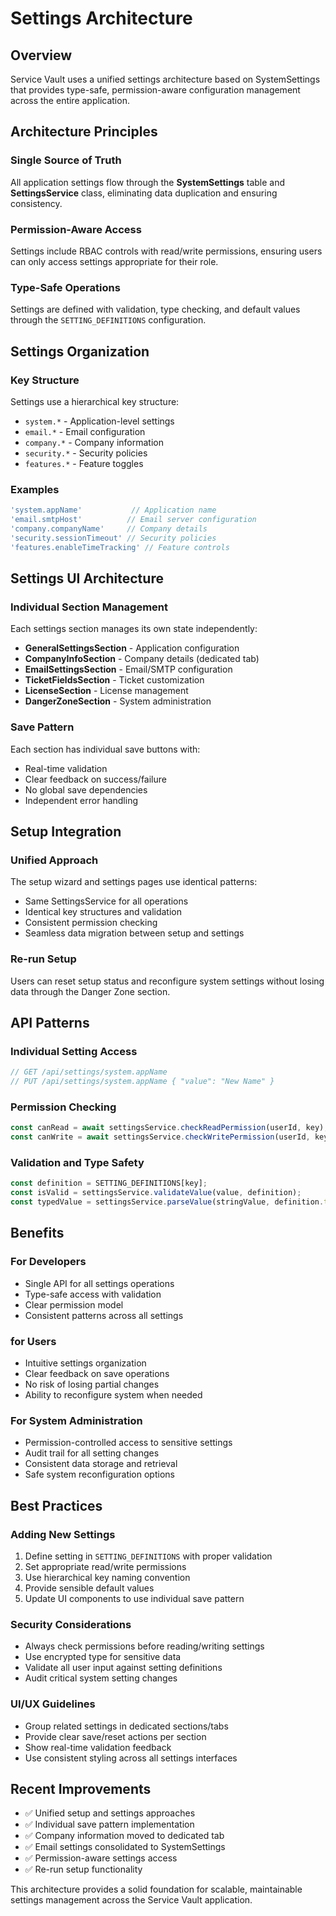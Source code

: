 # Settings Architecture

## Overview

Service Vault uses a unified settings architecture based on SystemSettings that provides type-safe, permission-aware configuration management across the entire application.

## Architecture Principles

### Single Source of Truth
All application settings flow through the **SystemSettings** table and **SettingsService** class, eliminating data duplication and ensuring consistency.

### Permission-Aware Access
Settings include RBAC controls with read/write permissions, ensuring users can only access settings appropriate for their role.

### Type-Safe Operations
Settings are defined with validation, type checking, and default values through the `SETTING_DEFINITIONS` configuration.

## Settings Organization

### Key Structure
Settings use a hierarchical key structure:
- `system.*` - Application-level settings
- `email.*` - Email configuration  
- `company.*` - Company information
- `security.*` - Security policies
- `features.*` - Feature toggles

### Examples
```typescript
'system.appName'           // Application name
'email.smtpHost'          // Email server configuration  
'company.companyName'     // Company details
'security.sessionTimeout' // Security policies
'features.enableTimeTracking' // Feature controls
```

## Settings UI Architecture

### Individual Section Management
Each settings section manages its own state independently:

- **GeneralSettingsSection** - Application configuration
- **CompanyInfoSection** - Company details (dedicated tab)
- **EmailSettingsSection** - Email/SMTP configuration
- **TicketFieldsSection** - Ticket customization
- **LicenseSection** - License management
- **DangerZoneSection** - System administration

### Save Pattern
Each section has individual save buttons with:
- Real-time validation
- Clear feedback on success/failure
- No global save dependencies
- Independent error handling

## Setup Integration

### Unified Approach
The setup wizard and settings pages use identical patterns:
- Same SettingsService for all operations
- Identical key structures and validation
- Consistent permission checking
- Seamless data migration between setup and settings

### Re-run Setup
Users can reset setup status and reconfigure system settings without losing data through the Danger Zone section.

## API Patterns

### Individual Setting Access
```typescript
// GET /api/settings/system.appName
// PUT /api/settings/system.appName { "value": "New Name" }
```

### Permission Checking
```typescript
const canRead = await settingsService.checkReadPermission(userId, key);
const canWrite = await settingsService.checkWritePermission(userId, key);
```

### Validation and Type Safety
```typescript
const definition = SETTING_DEFINITIONS[key];
const isValid = settingsService.validateValue(value, definition);
const typedValue = settingsService.parseValue(stringValue, definition.type);
```

## Benefits

### For Developers
- Single API for all settings operations
- Type-safe access with validation
- Clear permission model
- Consistent patterns across all settings

### for Users
- Intuitive settings organization
- Clear feedback on save operations
- No risk of losing partial changes
- Ability to reconfigure system when needed

### For System Administration
- Permission-controlled access to sensitive settings
- Audit trail for all setting changes
- Consistent data storage and retrieval
- Safe system reconfiguration options

## Best Practices

### Adding New Settings
1. Define setting in `SETTING_DEFINITIONS` with proper validation
2. Set appropriate read/write permissions
3. Use hierarchical key naming convention
4. Provide sensible default values
5. Update UI components to use individual save pattern

### Security Considerations
- Always check permissions before reading/writing settings
- Use encrypted type for sensitive data
- Validate all user input against setting definitions
- Audit critical system setting changes

### UI/UX Guidelines
- Group related settings in dedicated sections/tabs
- Provide clear save/reset actions per section
- Show real-time validation feedback
- Use consistent styling across all settings interfaces

## Recent Improvements

- ✅ Unified setup and settings approaches
- ✅ Individual save pattern implementation
- ✅ Company information moved to dedicated tab
- ✅ Email settings consolidated to SystemSettings
- ✅ Permission-aware settings access
- ✅ Re-run setup functionality

This architecture provides a solid foundation for scalable, maintainable settings management across the Service Vault application.